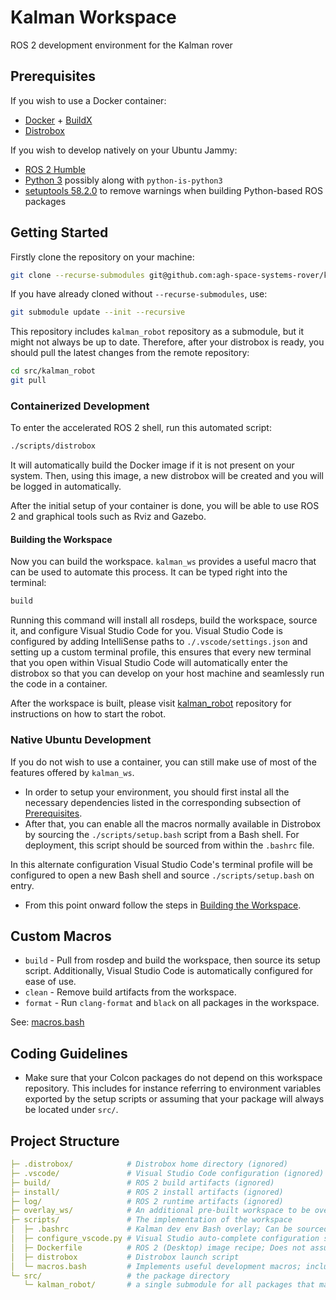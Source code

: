 # Kalman Workspace

ROS 2 development environment for the Kalman rover

## Prerequisites

If you wish to use a Docker container:
- [Docker](https://www.docker.com/) + [BuildX](https://github.com/docker/buildx)
- [Distrobox](https://github.com/89luca89/distrobox)

If you wish to develop natively on your Ubuntu Jammy:
- [ROS 2 Humble](https://docs.ros.org/en/humble/Installation/Ubuntu-Install-Debians.html)
- [Python 3](https://www.python.org) possibly along with `python-is-python3`
- [setuptools 58.2.0](https://pypi.org/project/setuptools/58.2.0/) to remove warnings when building Python-based ROS packages

## Getting Started

Firstly clone the repository on your machine:
```bash
git clone --recurse-submodules git@github.com:agh-space-systems-rover/kalman_ws.git
```

If you have already cloned without `--recurse-submodules`, use:
```bash
git submodule update --init --recursive
```

This repository includes `kalman_robot` repository as a submodule, but it might not always be up to date.
Therefore, after your distrobox is ready, you should pull the latest changes from the remote repository:

```bash
cd src/kalman_robot
git pull
```

### Containerized Development

To enter the accelerated ROS 2 shell, run this automated script:
```bash
./scripts/distrobox
```
It will automatically build the Docker image if it is not present on your system.
Then, using this image, a new distrobox will be created and you will be logged in automatically.

After the initial setup of your container is done, you will be able to use ROS 2 and graphical tools such as Rviz and Gazebo.

#### Building the Workspace

Now you can build the workspace. `kalman_ws` provides a useful macro that can be used to automate this process. It can be typed right into the terminal:
```bash
build
```
Running this command will install all rosdeps, build the workspace, source it, and configure Visual Studio Code for you.
Visual Studio Code is configured by adding IntelliSense paths to `./.vscode/settings.json` and setting up a custom terminal profile, this ensures that every new terminal that you open within Visual Studio Code will automatically enter the distrobox so that you can develop on your host machine and seamlessly run the code in a container.

After the workspace is built, please visit [kalman_robot](https://github.com/agh-space-systems-rover/kalman_robot) repository for instructions on how to start the robot.

### Native Ubuntu Development

If you do not wish to use a container, you can still make use of most of the features offered by `kalman_ws`.
- In order to setup your environment, you should first instal all the necessary dependencies listed in the corresponding subsection of [Prerequisites](#prerequisites).
- After that, you can enable all the macros normally available in Distrobox by sourcing the `./scripts/setup.bash` script from a Bash shell.
For deployment, this script should be sourced from within the `.bashrc` file.

In this alternate configuration Visual Studio Code's terminal profile will be configured to open a new Bash shell and source `./scripts/setup.bash` on entry.

- From this point onward follow the steps in [Building the Workspace](#building-the-workspace).

## Custom Macros

- `build` - Pull from rosdep and build the workspace, then source its setup script. Additionally, Visual Studio Code is automatically configured for ease of use.
- `clean` - Remove build artifacts from the workspace.
- `format` - Run `clang-format` and `black` on all packages in the workspace.

See: [macros.bash](/scripts/macros.bash)

## Coding Guidelines

- Make sure that your Colcon packages do not depend on this workspace repository. This includes for instance referring to environment variables exported by the setup scripts or assuming that your package will always be located under `src/`.

## Project Structure

```yaml
├─ .distrobox/            # Distrobox home directory (ignored)
├─ .vscode/               # Visual Studio Code configuration (ignored)
├─ build/                 # ROS 2 build artifacts (ignored)
├─ install/               # ROS 2 install artifacts (ignored)
├─ log/                   # ROS 2 runtime artifacts (ignored)
├─ overlay_ws/            # An additional pre-built workspace to be overlayed under this one.
├─ scripts/               # The implementation of the workspace
│  ├─ .bashrc             # Kalman dev env Bash overlay; Can be sourced both from Distrobox or from a standalone system.
│  ├─ configure_vscode.py # Visual Studio auto-complete configuration script; called from macros.bash
│  ├─ Dockerfile          # ROS 2 (Desktop) image recipe; Does not assume Distrobox.
│  ├─ distrobox           # Distrobox launch script
│  └─ macros.bash         # Implements useful development macros; included by .bashrc
└─ src/                   # the package directory
   └─ kalman_robot/       # a single submodule for all packages that make up Kalman's software stack
```
